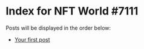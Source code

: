 # Index for NFT World #7111
Posts will be displayed in the order below:

- [Your first post](./001-first.md)


